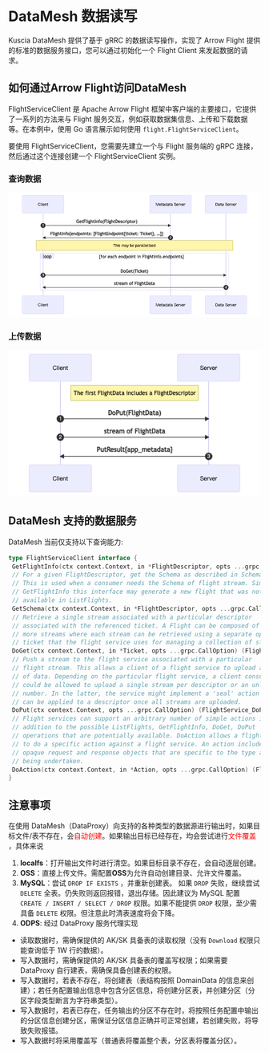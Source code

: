 # DataMesh 数据读写

Kuscia DataMesh 提供了基于 gRRC 的数据读写操作，实现了 Arrow Flight 提供的标准的数据服务接口，您可以通过初始化一个 Flight Client 来发起数据的请求。

## 如何通过Arrow Flight访问DataMesh

FlightServiceClient 是 Apache Arrow Flight 框架中客户端的主要接口，它提供了一系列的方法来与 Flight 服务交互，例如获取数据集信息、上传和下载数据等。在本例中，使用 Go 语言展示如何使用 `flight.FlightServiceClient`。

要使用 FlightServiceClient，您需要先建立一个与 Flight 服务端的 gRPC 连接，然后通过这个连接创建一个 FlightServiceClient 实例。

### 查询数据

![Alt text](../../../imgs/flight_do_get.png)

### 上传数据

![Alt text](../../../imgs/flight_do_put.png)

## DataMesh 支持的数据服务

DataMesh 当前仅支持以下查询能力:

```go
type FlightServiceClient interface {
 GetFlightInfo(ctx context.Context, in *FlightDescriptor, opts ...grpc.CallOption) (*FlightInfo, error)
 // For a given FlightDescriptor, get the Schema as described in Schema.fbs::Schema
 // This is used when a consumer needs the Schema of flight stream. Similar to
 // GetFlightInfo this interface may generate a new flight that was not previously
 // available in ListFlights.
 GetSchema(ctx context.Context, in *FlightDescriptor, opts ...grpc.CallOption) (*SchemaResult, error)
 // Retrieve a single stream associated with a particular descriptor
 // associated with the referenced ticket. A Flight can be composed of one or
 // more streams where each stream can be retrieved using a separate opaque
 // ticket that the flight service uses for managing a collection of streams.
 DoGet(ctx context.Context, in *Ticket, opts ...grpc.CallOption) (FlightService_DoGetClient, error)
 // Push a stream to the flight service associated with a particular
 // flight stream. This allows a client of a flight service to upload a stream
 // of data. Depending on the particular flight service, a client consumer
 // could be allowed to upload a single stream per descriptor or an unlimited
 // number. In the latter, the service might implement a 'seal' action that
 // can be applied to a descriptor once all streams are uploaded.
 DoPut(ctx context.Context, opts ...grpc.CallOption) (FlightService_DoPutClient, error)
 // Flight services can support an arbitrary number of simple actions in
 // addition to the possible ListFlights, GetFlightInfo, DoGet, DoPut
 // operations that are potentially available. DoAction allows a flight client
 // to do a specific action against a flight service. An action includes
 // opaque request and response objects that are specific to the type action
 // being undertaken.
 DoAction(ctx context.Context, in *Action, opts ...grpc.CallOption) (FlightService_DoActionClient, error)
}
```

## 注意事项

在使用 DataMesh（DataProxy）向支持的各种类型的数据源进行输出时，如果目标文件/表不存在，会<span style="color: red;">自动创建</span>。如果输出目标已经存在，均会尝试进行<span style="color: red;">文件覆盖</span> ，具体来说

1. **localfs**：打开输出文件时进行清空。如果目标目录不存在，会自动逐层创建。
2. **OSS**：直接上传文件。需配置**OSS**为允许自动创建目录、允许文件覆盖。
3. **MySQL**：尝试 `DROP IF EXISTS` ，并重新创建表。 如果 `DROP` 失败，继续尝试 `DELETE` 全表。仍失败则返回报错，退出存储。因此建议为 MySQL 配置 `CREATE / INSERT / SELECT / DROP` 权限。如果不能提供 `DROP` 权限，至少需具备 `DELETE` 权限。但注意此时清表速度将会下降。
4. **ODPS**: 经过 DataProxy 服务代理实现
- 读取数据时，需确保提供的 AK/SK 具备表的读取权限（没有 `Download` 权限只能查询低于 1W 行的数据）。
- 写入数据时，需确保提供的 AK/SK 具备表的覆盖写权限；如果需要 DataProxy 自行建表，需确保具备创建表的权限。
- 写入数据时，若表不存在，将创建表（表结构按照 DomainData 的信息来创建）；若任务配置输出信息中包含分区信息，将创建分区表，并创建分区（分区字段类型断言为字符串类型）。
- 写入数据时，若表已存在，任务输出的分区不存在时，将按照任务配置中输出的分区信息创建分区，需保证分区信息正确并可正常创建，若创建失败，将导致失败报错。
- 写入数据时将采用覆盖写（普通表将覆盖整个表，分区表将覆盖分区）。

